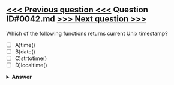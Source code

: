 [<<< Previous question <<<](0041.md)   Question ID#0042.md   [>>> Next question >>>](0043.md)
---

Which of the following functions returns current Unix timestamp?

- [ ] A)time()
- [ ] B)date()
- [ ] C)strtotime()
- [ ] D)localtime()

<details><summary><b>Answer</b></summary>
<p>
  Answer: <strong>A</strong>
</p>
</details>
